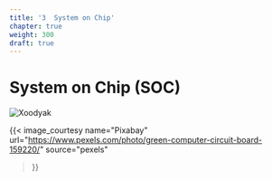 ```yaml
---
title: '3  System on Chip'
chapter: true
weight: 300
draft: true
---
```


# System on Chip (SOC)

![Xoodyak](/img/style/pexels-pixabay-159220.jpg)

{{< image_courtesy 
  name="Pixabay"
  url="https://www.pexels.com/photo/green-computer-circuit-board-159220/"
  source="pexels"
  >}}